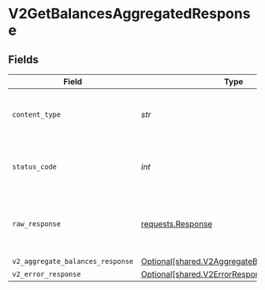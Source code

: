 # V2GetBalancesAggregatedResponse


## Fields

| Field                                                                                              | Type                                                                                               | Required                                                                                           | Description                                                                                        |
| -------------------------------------------------------------------------------------------------- | -------------------------------------------------------------------------------------------------- | -------------------------------------------------------------------------------------------------- | -------------------------------------------------------------------------------------------------- |
| `content_type`                                                                                     | *str*                                                                                              | :heavy_check_mark:                                                                                 | HTTP response content type for this operation                                                      |
| `status_code`                                                                                      | *int*                                                                                              | :heavy_check_mark:                                                                                 | HTTP response status code for this operation                                                       |
| `raw_response`                                                                                     | [requests.Response](https://requests.readthedocs.io/en/latest/api/#requests.Response)              | :heavy_minus_sign:                                                                                 | Raw HTTP response; suitable for custom response parsing                                            |
| `v2_aggregate_balances_response`                                                                   | [Optional[shared.V2AggregateBalancesResponse]](../../models/shared/v2aggregatebalancesresponse.md) | :heavy_minus_sign:                                                                                 | OK                                                                                                 |
| `v2_error_response`                                                                                | [Optional[shared.V2ErrorResponse]](../../models/shared/v2errorresponse.md)                         | :heavy_minus_sign:                                                                                 | Error                                                                                              |